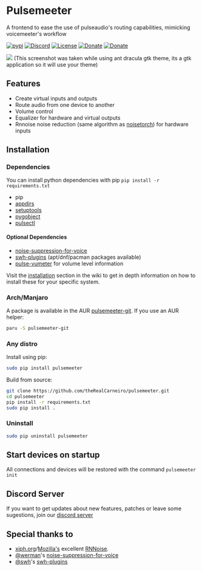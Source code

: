 # Pulsemeeter
A frontend to ease the use of pulseaudio's routing capabilities, mimicking voicemeeter's workflow

[![pypi](https://img.shields.io/badge/pypi-v1.2.6-blue)](https://pypi.org/project/pulsemeeter/)
[![Discord](https://img.shields.io/badge/chat-Discord-lightgrey)](https://discord.gg/ekWt9NuEWv)
[![License](https://img.shields.io/badge/license-MIT-blue.svg)](./LICENSE)
[![Donate](https://img.shields.io/badge/donate-PayPal-green.svg)](https://www.paypal.com/donate/?hosted_button_id=6DSVJ3V3RCVT8)
[![Donate](https://img.shields.io/badge/donate-Patreon-yellow.svg)](https://www.patreon.com/theRealCarneiro)

![](https://i.imgur.com/hYDE8dh.png)
(This screenshot was taken while using ant dracula gtk theme, its a gtk application so it will use your theme)

## Features
 - Create virtual inputs and outputs
 - Route audio from one device to another
 - Volume control
 - Equalizer for hardware and virtual outputs
 - Rnnoise noise reduction (same algorithm as [noisetorch](https://github.com/lawl/NoiseTorch)) for hardware inputs

## Installation

### Dependencies
You can install python dependencies with pip
`pip install -r requirements.txt`


 - pip
 - [appdirs](https://pypi.org/project/appdirs)
 - [setuptools](https://pypi.org/project/setuptools)
 - [pygobject](https://pypi.org/project/PyGObject)
 - [pulsectl](https://pypi.org/project/pulsectl)
 
 #### Optional Dependencies
 - [noise-suppression-for-voice](https://github.com/werman/noise-suppression-for-voice)
 - [swh-plugins](https://github.com/swh/ladspa) (apt/dnf/pacman packages available)
 - [pulse-vumeter](https://github.com/theRealCarneiro/pulse-vumeter) for volume level information

Visit the [installation](https://github.com/theRealCarneiro/pulsemeeter/wiki/Installation) section in the wiki to get in depth information on how to install these for your specific system.

### Arch/Manjaro
A package is available in the AUR [pulsemeeter-git](https://aur.archlinux.org/packages/pulsemeeter-git/). If you use an AUR helper:
```sh
paru -S pulsemeeter-git
```

### Any distro
Install using pip:
```sh
sudo pip install pulsemeeter
```


Build from source:
```sh
git clone https://github.com/theRealCarneiro/pulsemeeter.git
cd pulsemeeter
pip install -r requirements.txt
sudo pip install .
```

### Uninstall

```sh
sudo pip uninstall pulsemeeter
```

## Start devices on startup
All connections and devices will be restored with the command `pulsemeeter init`

## Discord Server
If you want to get updates about new features, patches or leave some sugestions, join our [discord server](https://discord.gg/ekWt9NuEWv)

## Special thanks to

* [xiph.org](https://xiph.org)/[Mozilla's](https://mozilla.org) excellent [RNNoise](https://jmvalin.ca/demo/rnnoise/).
* [@werman](https://github.com/werman/)'s [noise-suppression-for-voice](https://github.com/werman/noise-suppression-for-voice/)
* [@swh](https://github.com/swh)'s [swh-plugins](https://github.com/swh/ladspa)
